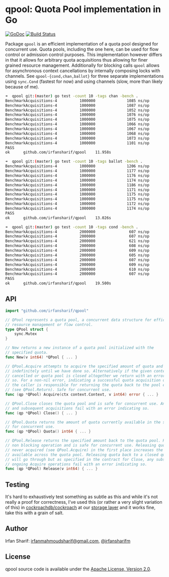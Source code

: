 # qpool: Quota Pool implementation in Go

[![GoDoc](https://godoc.org/github.com/irfansharif/qpool?status.svg)](https://godoc.org/github.com/irfansharif/qpool)
[![Build Status](https://travis-ci.org/irfansharif/qpool.svg?branch=master)](https://travis-ci.org/irfansharif/qpool)

Package `qpool` is an efficient implementation of a quota pool designed for
concurrent use. Quota pools, including the one here, can be used for flow
control or admission control purposes. This implementation however differs in
that it allows for arbitrary quota acquisitions thus allowing for finer grained
resource management. Additionally for blocking calls `qpool` allows for
asynchronous context cancellations by internally composing locks with channels.
See `qpool-{cond,chan,ballot}` for three separate implementations using
`sync.Cond` (fastest for now) and using channels (slow, more than likely
because of me).

```sh
➜  qpool git:(master) go test -count 10 -tags chan -bench .
BenchmarkAcquisitions-4          1000000              1085 ns/op
BenchmarkAcquisitions-4          1000000              1087 ns/op
BenchmarkAcquisitions-4          1000000              1052 ns/op
BenchmarkAcquisitions-4          1000000              1076 ns/op
BenchmarkAcquisitions-4          1000000              1075 ns/op
BenchmarkAcquisitions-4          1000000              1066 ns/op
BenchmarkAcquisitions-4          1000000              1067 ns/op
BenchmarkAcquisitions-4          1000000              1068 ns/op
BenchmarkAcquisitions-4          1000000              1073 ns/op
BenchmarkAcquisitions-4          1000000              1101 ns/op
PASS
ok      github.com/irfansharif/qpool    11.958s

➜  qpool git:(master) go test -count 10 -tags ballot -bench .
BenchmarkAcquisitions-4          1000000              1206 ns/op
BenchmarkAcquisitions-4          1000000              1177 ns/op
BenchmarkAcquisitions-4          1000000              1176 ns/op
BenchmarkAcquisitions-4          1000000              1174 ns/op
BenchmarkAcquisitions-4          1000000              1186 ns/op
BenchmarkAcquisitions-4          1000000              1171 ns/op
BenchmarkAcquisitions-4          1000000              1175 ns/op
BenchmarkAcquisitions-4          1000000              1175 ns/op
BenchmarkAcquisitions-4          1000000              1172 ns/op
BenchmarkAcquisitions-4          1000000              1174 ns/op
PASS
ok      github.com/irfansharif/qpool    13.026s

➜  qpool git:(master) go test -count 10 -tags cond -bench .
BenchmarkAcquisitions-4          2000000               607 ns/op
BenchmarkAcquisitions-4          2000000               607 ns/op
BenchmarkAcquisitions-4          2000000               621 ns/op
BenchmarkAcquisitions-4          2000000               608 ns/op
BenchmarkAcquisitions-4          2000000               609 ns/op
BenchmarkAcquisitions-4          2000000               605 ns/op
BenchmarkAcquisitions-4          2000000               607 ns/op
BenchmarkAcquisitions-4          2000000               609 ns/op
BenchmarkAcquisitions-4          2000000               610 ns/op
BenchmarkAcquisitions-4          2000000               607 ns/op
PASS
ok      github.com/irfansharif/qpool    19.500s
```

## API

```go
import "github.com/irfansharif/qpool"
```

```go
// QPool represents a quota pool, a concurrent data structure for efficient
// resource management or flow control.
type QPool struct {
	sync.Mutex
}

// New returns a new instance of a quota pool initialized with the
// specified quota.
func New(v int64) *QPool { ... }

// QPool.Acquire attempts to acquire the specified amount of quota and blocks
// indefinitely until we have done so. Alternatively if the given context gets
// cancelled or quota pool is closed altogether we return with an error specifying
// so. For a non-nil error, indicating a successful quota acquisition of size 'v',
// the caller is responsible for returning the quota back to the pool eventually
// (see QPool.Return). Safe for concurrent use.
func (qp *QPool) Acquire(ctx context.Context, v int64) error { ... }

// QPool.Close closes the quota pool and is safe for concurrent use. Any ongoing
// and subsequent acquisitions fail with an error indicating so.
func (qp *QPool) Close() { ... }

// QPool.Quota returns the amount of quota currently available in the system, safe
// for concurrent use.
func (qp *QPool) Quota() int64 { ... }

// QPool.Release returns the specified amount back to the quota pool. Release is a
// non blocking operation and is safe for concurrent use. Releasing quota that was
// never acquired (see QPool.Acquire) in the first place increases the total quota
// available across the quota pool. Releasing quota back to a closed quota pool
// will go through but as specified in the contract for Close, any subsequent or
// ongoing Acquire operations fail with an error indicating so.
func (qp *QPool) Release(v int64) { ... }
```

## Testing
It's hard to exhaustively test something as subtle as this and while it's not
really a proof for correctness, I've used this (or rather a very slight
variation of this) in
[cockroachdb/cockroach](https://github.com/cockroachdb/cockroach) at our
[storage
layer](https://github.com/cockroachdb/cockroach/tree/master/pkg/storage) and it
works fine, take this with a grain of salt.

## Author
Irfan Sharif: <irfanmahmoudsharif@gmail.com>, [@irfansharifm](https://twitter.com/irfansharifm)

## License
qpool source code is available under the [Apache License, Version 2.0](/LICENSE).
